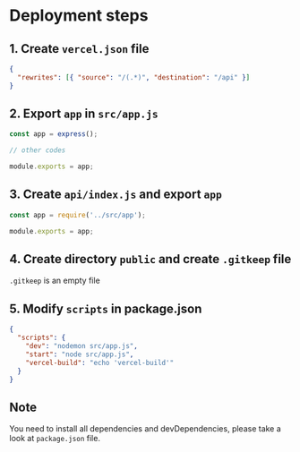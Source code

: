 # Deployment steps

## 1. Create `vercel.json` file

```json
{
  "rewrites": [{ "source": "/(.*)", "destination": "/api" }]
}
```

## 2. Export `app` in `src/app.js`

```js
const app = express();

// other codes

module.exports = app;
```

## 3. Create `api/index.js` and export `app`

```js
const app = require('../src/app');

module.exports = app;
```

## 4. Create directory `public` and create `.gitkeep` file

`.gitkeep` is an empty file

## 5. Modify `scripts` in package.json

```json
{
  "scripts": {
    "dev": "nodemon src/app.js",
    "start": "node src/app.js",
    "vercel-build": "echo 'vercel-build'"
  }
}
```

## Note
You need to install all dependencies and devDependencies, please take a look at `package.json` file.
